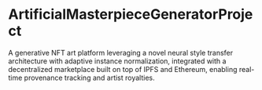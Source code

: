 # ArtificialMasterpieceGeneratorProject
A generative NFT art platform leveraging a novel neural style transfer architecture with adaptive instance normalization, integrated with a decentralized marketplace built on top of IPFS and Ethereum, enabling real-time provenance tracking and artist royalties.
